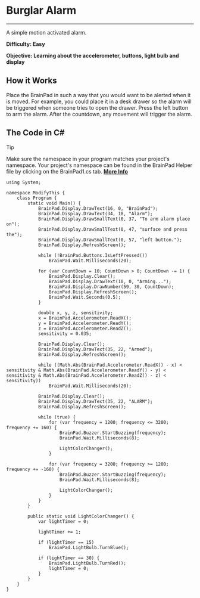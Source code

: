 # Burglar Alarm
---
A simple motion activated alarm.

**Difficulty: Easy**

**Objective: Learning about the accelerometer, buttons, light bulb and display**

## How it Works

Place the BrainPad in such a way that you would want to be alerted when it is moved. For example, you could place it in a desk drawer so the alarm will be triggered when someone tries to open the drawer. Press the left button to arm the alarm. After the countdown, any movement will trigger the alarm.

## The Code in C#
> [!Tip]
> Make sure the namespace in your program matches your project's namespace.  Your project's namespace can be found in the BrainPad Helper file by clicking on the BrainPad1.cs tab.  [**More Info**](../csharp/intro.md#a-few-words-about-namespaces)

```
using System;

namespace ModifyThis {
    class Program {
        static void Main() {
            BrainPad.Display.DrawText(16, 0, "BrainPad");
            BrainPad.Display.DrawText(34, 18, "Alarm");
            BrainPad.Display.DrawSmallText(0, 37, "To arm alarm place on");
            BrainPad.Display.DrawSmallText(0, 47, "surface and press the");
            BrainPad.Display.DrawSmallText(0, 57, "left button.");
            BrainPad.Display.RefreshScreen();

            while (!BrainPad.Buttons.IsLeftPressed())
                BrainPad.Wait.Milliseconds(20);

            for (var CountDown = 10; CountDown > 0; CountDown -= 1) {
                BrainPad.Display.Clear();
                BrainPad.Display.DrawText(10, 0, "Arming...");
                BrainPad.Display.DrawNumber(59, 30, CountDown);
                BrainPad.Display.RefreshScreen();
                BrainPad.Wait.Seconds(0.5);
            }

            double x, y, z, sensitivity;
            x = BrainPad.Accelerometer.ReadX();
            y = BrainPad.Accelerometer.ReadY();
            z = BrainPad.Accelerometer.ReadZ();
            sensitivity = 0.035;

            BrainPad.Display.Clear();
            BrainPad.Display.DrawText(35, 22, "Armed");
            BrainPad.Display.RefreshScreen();

            while ((Math.Abs(BrainPad.Accelerometer.ReadX() - x) < sensitivity & Math.Abs(BrainPad.Accelerometer.ReadY() - y) < sensitivity & Math.Abs(BrainPad.Accelerometer.ReadZ() - z) < sensitivity))
                BrainPad.Wait.Milliseconds(20);

            BrainPad.Display.Clear();
            BrainPad.Display.DrawText(35, 22, "ALARM");
            BrainPad.Display.RefreshScreen();

            while (true) {
                for (var frequency = 1200; frequency <= 3200; frequency += 160) {
                    BrainPad.Buzzer.StartBuzzing(frequency);
                    BrainPad.Wait.Milliseconds(8);

                    LightColorChanger();
                }

                for (var frequency = 3200; frequency >= 1200; frequency += -160) {
                    BrainPad.Buzzer.StartBuzzing(frequency);
                    BrainPad.Wait.Milliseconds(8);

                    LightColorChanger();
                }
            }
        }

        public static void LightColorChanger() {
            var lightTimer = 0;

            lightTimer += 1;

            if (lightTimer == 15)
                BrainPad.LightBulb.TurnBlue();

            if (lightTimer == 30) {
                BrainPad.LightBulb.TurnRed();
                lightTimer = 0;
            }
        }
    }
}
```